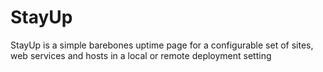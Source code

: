 # StayUp

StayUp is a simple barebones uptime page for a configurable set of sites, web services and hosts in a local or remote deployment setting
